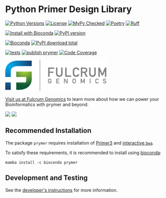# Python Primer Design Library

[![Python Versions][language-badge]][language-link]
[![License][license-badge]][license-link]
[![MyPy Checked][type-checking-badge]][type-checking-link]
[![Poetry][poetry-badge]][poetry-link]
[![Ruff][ruff-badge]][ruff-link]

[language-badge]:       https://img.shields.io/badge/python-3.11_|_3.12_|_3.13-blue
[language-link]:        http://www.python.org/
[license-badge]:        http://img.shields.io/badge/license-MIT-blue.svg
[license-link]:         https://github.com/fulcrumgenomics/prymer/blob/main/LICENSE
[type-checking-badge]:  http://www.mypy-lang.org/static/mypy_badge.svg
[type-checking-link]:   http://mypy-lang.org/
[poetry-badge]:         https://img.shields.io/endpoint?url=https://python-poetry.org/badge/v0.json
[poetry-link]:          https://python-poetry.org/
[ruff-badge]:           https://img.shields.io/endpoint?url=https://raw.githubusercontent.com/astral-sh/ruff/main/assets/badge/v2.json
[ruff-link]:            https://docs.astral.sh/ruff/

[![Install with Bioconda][bioconda-badge]][bioconda-link]
[![PyPI version][pypi-badge]][pypi-link]

[bioconda-badge]:       https://img.shields.io/badge/install%20with-bioconda-brightgreen.svg?label=Install%20with
[bioconda-link]:        http://bioconda.github.io/recipes/prymer/README.html
[pypi-badge]:           https://img.shields.io/pypi/v/prymer?label=Install%20with%20PyPi
[pypi-link]:            https://pypi.python.org/pypi/prymer

[![Bioconda][bioconda-dl-badge]][bioconda-dl-link]
[![PyPI download total][pypi-downloads-badge]][pypi-downloads-link]


[bioconda-dl-badge]:    https://img.shields.io/conda/dn/bioconda/prymer.svg?label=Bioconda%20downloads
[bioconda-dl-link]:     https://anaconda.org/bioconda/prymer
[pypi-downloads-badge]: https://img.shields.io/pypi/dm/prymer.svg?label=PyPi%20downloads
[pypi-downloads-link]:  https://pypi.python.org/pypi/prymer

[![tests][python-tests-badge]][python-tests-link]
[![publish prymer][publish-prymer-badge]][publish-prymer-link]
[![Code Coverage][code-coverage-badge]][code-coverage-link]

[publish-prymer-badge]: https://github.com/fulcrumgenomics/prymer/actions/workflows/publish_prymer.yml/badge.svg
[publish-prymer-link]:  https://github.com/fulcrumgenomics/prymer/actions/workflows/publish_prymer.yml
[python-tests-badge]:   https://github.com/fulcrumgenomics/prymer/actions/workflows/tests.yml/badge.svg
[python-tests-link]:    https://github.com/fulcrumgenomics/prymer/actions/workflows/tests.yml
[code-coverage-badge]:  https://codecov.io/gh/fulcrumgenomics/prymer/branch/main/graph/badge.svg
[code-coverage-link]:   https://codecov.io/gh/fulcrumgenomics/prymer

<p>
<a href float="left"="https://fulcrumgenomics.com"><img src=".github/logos/fulcrumgenomics.svg" alt="Fulcrum Genomics" height="100"/></a>
</p>

[Visit us at Fulcrum Genomics](www.fulcrumgenomics.com) to learn more about how we can power your Bioinformatics with prymer and beyond.

<a href="mailto:contact@fulcrumgenomics.com?subject=[GitHub inquiry]"><img src="https://img.shields.io/badge/Email_us-brightgreen.svg?&style=for-the-badge&logo=gmail&logoColor=white"/></a>
<a href="https://www.fulcrumgenomics.com"><img src="https://img.shields.io/badge/Visit_Us-blue.svg?&style=for-the-badge&logo=wordpress&logoColor=white"/></a>

## Recommended Installation

The package `prymer` requires installation of [Primer3](https://github.com/primer3-org/primer3) and [interactive `bwa`](https://github.com/fulcrumgenomics/bwa-aln-interactive).

To satisfy these requirements, it is recommended to install using [bioconda](https://bioconda.github.io/):

```console
mamba install -c bioconda prymer
```

## Development and Testing

See the [developer's instructions][developers-instructions-link] for more information.

[developers-instructions-link]: https://prymer.readthedocs.io/en/latest/installation-and-developers-documentation.html#installation-for-development
